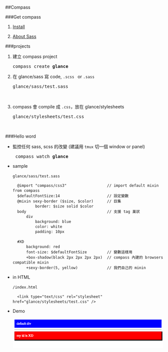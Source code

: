 ##Compass
<br>

###Get compass

1. [Install](http://compass-style.org/install/)

2. [About Sass](http://sass-lang.com/)



###projects

1. 建立 compass project
	
	<pre>compass create <b>glance</b> </pre>
	
	
2. 在 glance/sass 寫 code, <code>.scss </code> or <code>.sass </code>

	<pre>glance/sass/test.sass


3. compass 會 compile 成 <code>.css</code>，放在 glance/stylesheets

	<pre>glance/stylesheets/test.css
	

###Hello word

* 監控任何 sass, scss 的改變 (建議用 <code>tmux</code> 切一個 window or panel)

	<pre> compass watch <b>glance</b> </pre>

* sample 

	<code>glance/sass/test.sass</code>

		@import "compass/css3" 					// import default mixin from compass
		$defaultFontSize:14 					// 設定變數
		@mixin sexy-border ($size, $color)		// 巨集
				border: $size solid $color
		body									// 支援 tag 巢狀
			div
				background: blue
				color: white
				padding: 10px
		
		#XD
			background: red
			font-size: $defaultFontSize			// 變數這樣用
			+box-shadow(black 2px 2px 2px 2px)  // compass 內建的 browsers compatible mixin
			+sexy-border(5, yellow)				// 我們自己的 minin

* in HTML

	<code>/index.html</code>

		<link type="text/css" rel="stylesheet" href="glance/stylesheets/test.css" />
		

* Demo

	![image](img/demo.png)
